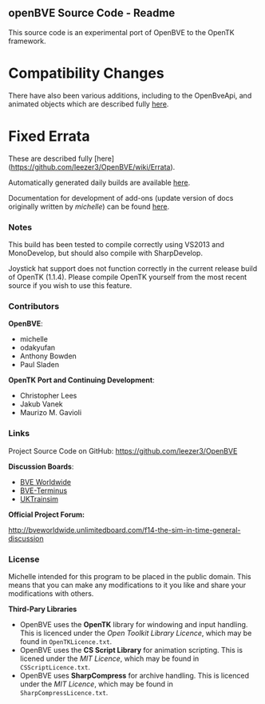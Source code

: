 ## openBVE Source Code - Readme

This source code is an experimental port of OpenBVE to the OpenTK framework. 

# Compatibility Changes

There have also been various additions, including to the OpenBveApi, and animated objects which are described fully [here](https://github.com/leezer3/OpenBVE/wiki/Compatibility-Notes).

# Fixed Errata

These are described fully [here] (https://github.com/leezer3/OpenBVE/wiki/Errata).

Automatically generated daily builds are available [here](http://vps.bvecornwall.co.uk/OpenBVE/Builds/).

Documentation for development of add-ons (update version of docs originally written by _michelle_) can be found [here](https://github.com/leezer3/OpenBVE/tree/master/Documentation).

### Notes

This build has been tested to compile correctly using VS2013 and MonoDevelop, but should also compile with SharpDevelop.

Joystick hat support does not function correctly in the current release build of OpenTK (1.1.4). Please compile OpenTK yourself from the most recent source if you wish to use this feature.

### Contributors

**OpenBVE**:
- michelle
- odakyufan
- Anthony Bowden
- Paul Sladen

**OpenTK Port and Continuing Development**:

- Christopher Lees
- Jakub Vanek
- Maurizo M. Gavioli

### Links

Project Source Code on GitHub: https://github.com/leezer3/OpenBVE

**Discussion Boards**:

- [BVE Worldwide](http://bveworldwide.unlimitedboard.com)
- [BVE-Terminus](http://www.bve-terminus.org/forum)
- [UKTrainsim](http://forums.uktrainsim.com/viewforum.php?f=66)

**Official Project Forum:**

http://bveworldwide.unlimitedboard.com/f14-the-sim-in-time-general-discussion

### License

Michelle intended for this program to be placed in the public domain. This means that you can make any modifications to it you like and share your modifications with others.

**Third-Pary Libraries**

- OpenBVE uses the **OpenTK** library for windowing and input handling. This is licenced under the _Open Toolkit Library Licence_, which may be found in `OpenTKLicence.txt`.
- OpenBVE uses the **CS Script Library** for animation scripting. This is licened under the _MIT Licence_, which may be found in `CSScriptLicence.txt`.
- OpenBVE uses **SharpCompress** for archive handling. This is licenced under the _MIT Licence_, which may be found in `SharpCompressLicence.txt`.
